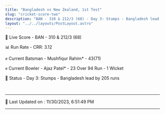 ```yaml
---
title: "Bangladesh vs New Zealand, 1st Test"
slug: "cricket-score-two"
description: "BAN - 310 & 212/3 (68) - Day 3: Stumps - Bangladesh lead by 205 runs."
layout: "../../layouts/PostLayout.astro"
---
```


🔴 Live Score - BAN - 310 & 212/3 (68)  

📊 Run Rate - CRR: 3.12  

✊ Current Batsman - Mushfiqur Rahim* - 43(71)  

✊ Current Bowler - Ajaz Patel* - 23 Over 94 Run - 1 Wicket  

📑 Status - Day 3: Stumps - Bangladesh lead by 205 runs

<br />

***

📝 Last Updated on : 11/30/2023, 6:51:49 PM

***

